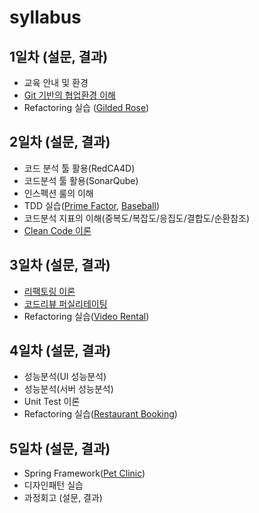 # syllabus
## 1일차 (설문, 결과)
 * 교육 안내 및 환경 
 * [Git 기반의 협업환경 이해](https://github.com/cleancodeclass/listrefactoring)
 * Refactoring 실습 ([Gilded Rose](https://github.com/cleancodeclass/gilded-rose))
## 2일차 (설문, 결과)
 * 코드 분석 툴 활용(RedCA4D)
 * 코드분석 툴 활용(SonarQube)
 * 인스펙션 룰의 이해
 * TDD 실습([Prime Factor](https://github.com/cleancodeclass/prime-factors), [Baseball](https://github.com/cleancodeclass/baseball))
 * 코드분석 지표의 이해(중복도/복잡도/응집도/결합도/순환참조)
 * [Clean Code 이론](https://github.com/cleancodeclass/cleancode_theory/wiki/Clean-Code)
## 3일차 (설문, 결과)
 * [리팩토링 이론](https://github.com/cleancodeclass/cleancode_theory/wiki/Refactoring)
 * [코드리뷰 퍼실리테이팅](https://github.com/cleancodeclass/cleancode_theory/wiki/Code-Review)
 * Refactoring 실습([Video Rental](https://github.com/cleancodeclass/video-rental))
## 4일차 (설문, 결과)
 * 성능분석(UI 성능분석)
 * 성능분석(서버 성능분석)
 * Unit Test 이론
 * Refactoring 실습([Restaurant Booking](https://github.com/cleancodeclass/restaurant-booking))
## 5일차 (설문, 결과)
 * Spring Framework([Pet Clinic](https://github.com/cleancodeclass/spring-framework-petclinic))
 * 디자인패턴 실습
 * 과정회고 (설문, 결과)

